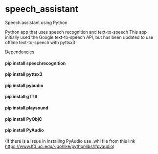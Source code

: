 # speech_assistant

Speech assistant using Python

Python app that uses speech recognition and text-to-speech This app initially used the Google text-to-speech API, but has been updated to use offline text-to-speech with pyttsx3

Dependencies
#### pip install speechrecognition
#### pip install pyttsx3
#### pip install pyaudio
#### pip install gTTS
#### pip install playsound
#### pip install PyObjC
#### pip install PyAudio
(If there is a issue in installing PyAudio use .whl file from this link https://www.lfd.uci.edu/~gohlke/pythonlibs/#pyaudio)
